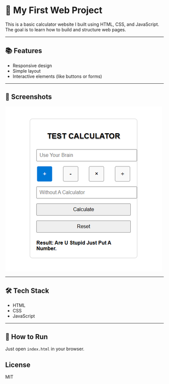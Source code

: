 # 📁 My First Web Project
This is a basic calculator website I built using HTML, CSS, and JavaScript.  
The goal is to learn how to build and structure web pages.

---

## 📚 Features
- Responsive design
- Simple layout
- Interactive elements (like buttons or forms)

---

## 📸 Screenshots
![Website Screenshot](images/Screenshot.png)

---

## 🛠️ Tech Stack
- HTML
- CSS
- JavaScript

---

## 🧪 How to Run

Just open `index.html` in your browser.

## License

MIT
